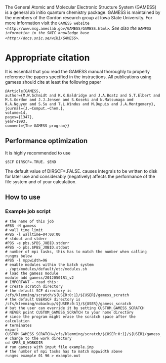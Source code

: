 The General Atomic and Molecular Electronic Structure System (GAMESS)
is a general ab initio quantum chemistry package.
GAMESS is maintained by the members of the Gordon research group at Iowa State University.
For more information visit the
`GAMESS website <http://www.msg.ameslab.gov/GAMESS/GAMESS.html>`_.
See also the
`GAMESS information in the SNIC knowledge base <http://docs.snic.se/wiki/GAMESS>`_.

# Appropriate citation
It is essential that you read the GAMESS manual thoroughly to properly
reference the papers specified in the instructions. All publications using
gamess should cite at least the following paper
```
@Article{GAMESS,
author={M.W.Schmidt and K.K.Baldridge and J.A.Boatz and S.T.Elbert and
M.S.Gordon and J.J.Jensen and S.Koseki and N.Matsunaga and
K.A.Nguyen and S.Su and T.L.Windus and M.Dupuis and J.A.Montgomery},
journal={J.~Comput.~Chem.},
volume=14,
pages={1347},
year=1993,
comment={The GAMESS program}}
```

## Performance optimization
It is highly recommended to use
```
$SCF DIRSCF=.TRUE. $END
```
The default value of DIRSCF=.FALSE. causes integrals to be written to disk for
later use and considerably (negatively) affects the performance of the file
system and of your calculation.


## How to use


### Example job script

```
# the name of this job
#PBS -N gamess
# wall time limit
#PBS -l walltime=04:00:00
# stdout and stderr
#PBS -e pbs.$PBS_JOBID.stderr
#PBS -o pbs.$PBS_JOBID.stdout
# number of mpi tasks, this has to match the number when calling rungms below
#PBS -l mppwidth=96
# enable modules within the batch system
. /opt/modules/default/etc/modules.sh
# load the gamess module
module add gamess/20120501R1_v2
# IMPORTANT - read this:
# create scratch directory
# the default SCF directory is /cfs/klemming/scratch/${USER:0:1}/${USER}/gamess_scratch
# the default USERSCF directory is /cfs/klemming/nobackup/${USER:0:1}/${USER}/gamess_scratch
# but the user can override it by setting CUSTOM_GAMESS_SCRATCH
# NEVER point CUSTOM_GAMESS_SCRATCH to your home directory
# since the program might erase the scratch space after the calculation
# terminates
export CUSTOM_GAMESS_SCRATCH=/cfs/klemming/scratch/${USER:0:1}/${USER}/gamess_scratch/$PBS_JOBID
# change to the work directory
cd $PBS_O_WORKDIR
# run gamess with input file example.inp
# the number of mpi tasks has to match mppwidth above
rungms example 01 96 > example.out
```